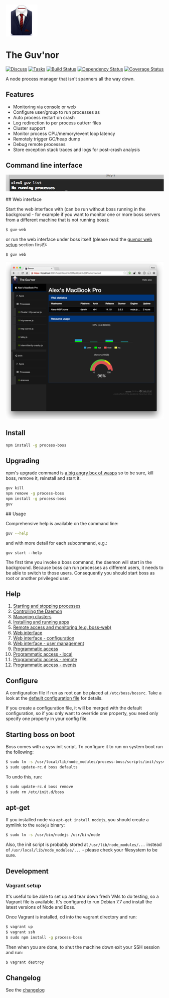 <img src="./img/guvnor.png" alt="Control your processes like a boss" width="20%"/>

# The Guv'nor

[![Discuss](http://img.shields.io/badge/discuss-gitter-brightgreen.svg?style=flat)](https://gitter.im/tableflip/boss/discuss) [![Tasks](http://img.shields.io/badge/tasks-waffle-brightgreen.svg?style=flat)](https://waffle.io/tableflip/boss) [![Build Status](https://travis-ci.org/tableflip/boss.svg)](https://travis-ci.org/tableflip/boss) [![Dependency Status](https://david-dm.org/tableflip/boss.svg)](https://david-dm.org/tableflip/boss) [![Coverage Status](https://img.shields.io/coveralls/tableflip/boss/master.svg?style=flat)](https://coveralls.io/r/tableflip/boss)

A node process manager that isn't spanners all the way down.

## Features

* Monitoring via console or web
* Configure user/group to run processes as
* Auto process restart on crash
* Log redirection to per process out/err files
* Cluster support
* Monitor process CPU/memory/event loop latency
* Remotely trigger GC/heap dump
* Debug remote processes
* Store exception stack traces and logs for post-crash analysis

## Command line interface

![cli](img/cli.png)

## Web interface

Start the web interface with (can be run without boss running in the background - for example
if you want to monitor one or more boss servers from a different machine that is not running boss):

```sh
$ guv-web
```

or run the web interface under boss itself (please read the [guvnor web setup](./docs/web.md#prerequisites) section first!):

```sh
$ guv web
```

![boss-web](img/host.png)

## Install

```sh
npm install -g process-boss
```

## Upgrading

npm's upgrade command is [a big angry box of wasps](https://github.com/npm/npm/issues/6247#issuecomment-63022163) so to be sure, kill boss, remove it, reinstall and start it.

```sh
guv kill
npm remove -g process-boss
npm install -g process-boss
guv
```

## Usage

Comprehensive help is available on the command line:

```sh
guv --help
```

and with more detail for each subcommand, e.g.:

```
guv start --help
```

The first time you invoke a boss command, the daemon will start in the background.  Because boss can run processes as different users, it needs to be able to switch to those users.  Consequently you should start boss as root or another privileged user.

## Help

1. [Starting and stopping processes](docs/processes.md)
1. [Controlling the Daemon](docs/daemon.md)
1. [Managing clusters](docs/clusters.md)
1. [Installing and running apps](docs/apps.md)
1. [Remote access and monitoring (e.g. boss-web)](docs/remote.md)
1. [Web interface](docs/web.md)
1. [Web interface - configuration](docs/web-config.md)
1. [Web interface - user management](docs/web-uesrs.md)
1. [Programmatic access](docs/programmatic-access.md)
1. [Programmatic access - local](docs/programmatic-access-local.md)
1. [Programmatic access - remote](docs/programmatic-access-remote.md)
1. [Programmatic access - events](docs/programmatic-access-events.md)

Configure
---

A configuration file if run as root can be placed at `/etc/boss/bossrc`. Take a look at the [default configuration file](bossrc) for details.

If you create a configuration file, it will be merged with the default configuration, so if you only want to override one property, you need only specify one property in your config file.

## Starting boss on boot

Boss comes with a sysv init script.  To configure it to run on system boot run the following:

```sh
$ sudo ln -s /usr/local/lib/node_modules/process-boss/scripts/init/sysv/boss /etc/init.d/boss
$ sudo update-rc.d boss defaults
```

To undo this, run:

```sh
$ sudo update-rc.d boss remove
$ sudo rm /etc/init.d/boss
```

## apt-get

If you installed node via `apt-get install nodejs`, you should create a symlink to the `nodejs` binary:

```sh
$ sudo ln -s /usr/bin/nodejs /usr/bin/node
```

Also, the init script is probably stored at `/usr/lib/node_modules/...` instead of `/usr/local/lib/node_modules/...` - please check your filesystem to be sure.

## Development

### Vagrant setup

It's useful to be able to set up and tear down fresh VMs to do testing, so a Vagrant file is available. It's configured to run Debian 7.7 and install the latest versions of Node and Boss.

Once Vagrant is installed, cd into the vagrant directory and run:

```sh
$ vagrant up
$ vagrant ssh
$ sudo npm install -g process-boss
```

Then when you are done, to shut the machine down exit your SSH session and run:

```sh
$ vagrant destroy
```

## Changelog

See the [changelog](CHANGELOG.md)